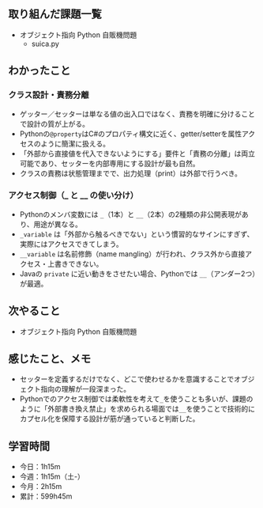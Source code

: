 ## 取り組んだ課題一覧
- オブジェクト指向 Python 自販機問題
    - suica.py
## わかったこと
### クラス設計・責務分離
- ゲッター／セッターは単なる値の出入口ではなく、責務を明確に分けることで設計の質が上がる。
- Pythonの`@property`はC#のプロパティ構文に近く、getter/setterを属性アクセスのように簡潔に扱える。
- 「外部から直接値を代入できないようにする」要件と「責務の分離」は両立可能であり、セッターを内部専用にする設計が最も自然。
- クラスの責務は状態管理までで、出力処理（print）は外部で行うべき。

### アクセス制御（_ と __ の使い分け）
- Pythonのメンバ変数には `_`（1本）と `__`（2本）の2種類の非公開表現があり、用途が異なる。
- `_variable` は「外部から触るべきでない」という慣習的なサインにすぎず、実際にはアクセスできてしまう。
- `__variable` は名前修飾（name mangling）が行われ、クラス外から直接アクセス・上書きできない。
- Javaの `private` に近い動きをさせたい場合、Pythonでは `__`（アンダー2つ）が最適。
## 次やること
- オブジェクト指向 Python 自販機問題
## 感じたこと、メモ
- セッターを定義するだけでなく、どこで使わせるかを意識することでオブジェクト指向の理解が一段深まった。
- Pythonでのアクセス制御では柔軟性を考えて`_`を使うことも多いが、課題のように「外部書き換え禁止」を求められる場面では`__`を使うことで技術的にカプセル化を保障する設計が筋が通っていると判断した。
## 学習時間
- 今日：1h15m
- 今週：1h15m（土-）
- 今月：2h15m
- 累計：599h45m